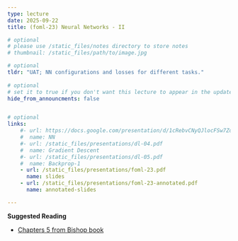 ```yaml
---
type: lecture
date: 2025-09-22
title: (foml-23) Neural Networks - II

# optional
# please use /static_files/notes directory to store notes
# thumbnail: /static_files/path/to/image.jpg

# optional
tldr: "UAT; NN configurations and losses for different tasks."
  
# optional
# set it to true if you don't want this lecture to appear in the updates section
hide_from_announcments: false


# optional
links: 
    #- url: https://docs.google.com/presentation/d/1cRebvCNyQJlocFSw7ZdAgM7NPZMNd49_6jfU4V1Vgj4/edit?usp=sharing
    #  name: NN
    #- url: /static_files/presentations/dl-04.pdf
    #  name: Gradient Descent
    #- url: /static_files/presentations/dl-05.pdf
    #  name: Backprop-1
    - url: /static_files/presentations/foml-23.pdf
      name: slides
    - url: /static_files/presentations/foml-23-annotated.pdf
      name: annotated-slides

---
```


**Suggested Reading**
- [Chapters 5 from Bishop book](https://www.microsoft.com/en-us/research/wp-content/uploads/2006/01/Bishop-Pattern-Recognition-and-Machine-Learning-2006.pdf)
